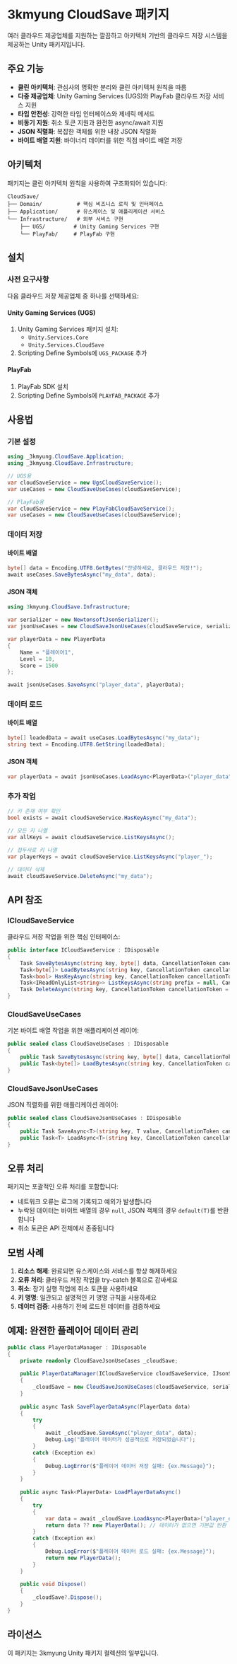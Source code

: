 # 3kmyung CloudSave 패키지

여러 클라우드 제공업체를 지원하는 깔끔하고 아키텍처 기반의 클라우드 저장 시스템을 제공하는 Unity 패키지입니다.

## 주요 기능

- **클린 아키텍처**: 관심사의 명확한 분리와 클린 아키텍처 원칙을 따름
- **다중 제공업체**: Unity Gaming Services (UGS)와 PlayFab 클라우드 저장 서비스 지원
- **타입 안전성**: 강력한 타입 인터페이스와 제네릭 메서드
- **비동기 지원**: 취소 토큰 지원과 완전한 async/await 지원
- **JSON 직렬화**: 복잡한 객체를 위한 내장 JSON 직렬화
- **바이트 배열 지원**: 바이너리 데이터를 위한 직접 바이트 배열 저장

## 아키텍처

패키지는 클린 아키텍처 원칙을 사용하여 구조화되어 있습니다:

```
CloudSave/
├── Domain/           # 핵심 비즈니스 로직 및 인터페이스
├── Application/      # 유스케이스 및 애플리케이션 서비스
└── Infrastructure/   # 외부 서비스 구현
    ├── UGS/         # Unity Gaming Services 구현
    └── PlayFab/     # PlayFab 구현
```

## 설치

### 사전 요구사항

다음 클라우드 저장 제공업체 중 하나를 선택하세요:

#### Unity Gaming Services (UGS)
1. Unity Gaming Services 패키지 설치:
   - `Unity.Services.Core`
   - `Unity.Services.CloudSave`
2. Scripting Define Symbols에 `UGS_PACKAGE` 추가

#### PlayFab
1. PlayFab SDK 설치
2. Scripting Define Symbols에 `PLAYFAB_PACKAGE` 추가

## 사용법

### 기본 설정

```csharp
using _3kmyung.CloudSave.Application;
using _3kmyung.CloudSave.Infrastructure;

// UGS용
var cloudSaveService = new UgsCloudSaveService();
var useCases = new CloudSaveUseCases(cloudSaveService);

// PlayFab용
var cloudSaveService = new PlayFabCloudSaveService();
var useCases = new CloudSaveUseCases(cloudSaveService);
```

### 데이터 저장

#### 바이트 배열
```csharp
byte[] data = Encoding.UTF8.GetBytes("안녕하세요, 클라우드 저장!");
await useCases.SaveBytesAsync("my_data", data);
```

#### JSON 객체
```csharp
using 3kmyung.CloudSave.Infrastructure;

var serializer = new NewtonsoftJsonSerializer();
var jsonUseCases = new CloudSaveJsonUseCases(cloudSaveService, serializer);

var playerData = new PlayerData
{
    Name = "플레이어1",
    Level = 10,
    Score = 1500
};

await jsonUseCases.SaveAsync("player_data", playerData);
```

### 데이터 로드

#### 바이트 배열
```csharp
byte[] loadedData = await useCases.LoadBytesAsync("my_data");
string text = Encoding.UTF8.GetString(loadedData);
```

#### JSON 객체
```csharp
var playerData = await jsonUseCases.LoadAsync<PlayerData>("player_data");
```

### 추가 작업

```csharp
// 키 존재 여부 확인
bool exists = await cloudSaveService.HasKeyAsync("my_data");

// 모든 키 나열
var allKeys = await cloudSaveService.ListKeysAsync();

// 접두사로 키 나열
var playerKeys = await cloudSaveService.ListKeysAsync("player_");

// 데이터 삭제
await cloudSaveService.DeleteAsync("my_data");
```

## API 참조

### ICloudSaveService

클라우드 저장 작업을 위한 핵심 인터페이스:

```csharp
public interface ICloudSaveService : IDisposable
{
    Task SaveBytesAsync(string key, byte[] data, CancellationToken cancellationToken = default);
    Task<byte[]> LoadBytesAsync(string key, CancellationToken cancellationToken = default);
    Task<bool> HasKeyAsync(string key, CancellationToken cancellationToken = default);
    Task<IReadOnlyList<string>> ListKeysAsync(string prefix = null, CancellationToken cancellationToken = default);
    Task DeleteAsync(string key, CancellationToken cancellationToken = default);
}
```

### CloudSaveUseCases

기본 바이트 배열 작업을 위한 애플리케이션 레이어:

```csharp
public sealed class CloudSaveUseCases : IDisposable
{
    public Task SaveBytesAsync(string key, byte[] data, CancellationToken cancellationToken = default);
    public Task<byte[]> LoadBytesAsync(string key, CancellationToken cancellationToken = default);
}
```

### CloudSaveJsonUseCases

JSON 직렬화를 위한 애플리케이션 레이어:

```csharp
public sealed class CloudSaveJsonUseCases : IDisposable
{
    public Task SaveAsync<T>(string key, T value, CancellationToken cancellationToken = default);
    public Task<T> LoadAsync<T>(string key, CancellationToken cancellationToken = default);
}
```

## 오류 처리

패키지는 포괄적인 오류 처리를 포함합니다:

- 네트워크 오류는 로그에 기록되고 예외가 발생합니다
- 누락된 데이터는 바이트 배열의 경우 `null`, JSON 객체의 경우 `default(T)`를 반환합니다
- 취소 토큰은 API 전체에서 존중됩니다

## 모범 사례

1. **리소스 해제**: 완료되면 유스케이스와 서비스를 항상 해제하세요
2. **오류 처리**: 클라우드 저장 작업을 try-catch 블록으로 감싸세요
3. **취소**: 장기 실행 작업에 취소 토큰을 사용하세요
4. **키 명명**: 일관되고 설명적인 키 명명 규칙을 사용하세요
5. **데이터 검증**: 사용하기 전에 로드된 데이터를 검증하세요

## 예제: 완전한 플레이어 데이터 관리

```csharp
public class PlayerDataManager : IDisposable
{
    private readonly CloudSaveJsonUseCases _cloudSave;
    
    public PlayerDataManager(ICloudSaveService cloudSaveService, IJsonSerializer serializer)
    {
        _cloudSave = new CloudSaveJsonUseCases(cloudSaveService, serializer);
    }
    
    public async Task SavePlayerDataAsync(PlayerData data)
    {
        try
        {
            await _cloudSave.SaveAsync("player_data", data);
            Debug.Log("플레이어 데이터가 성공적으로 저장되었습니다");
        }
        catch (Exception ex)
        {
            Debug.LogError($"플레이어 데이터 저장 실패: {ex.Message}");
        }
    }
    
    public async Task<PlayerData> LoadPlayerDataAsync()
    {
        try
        {
            var data = await _cloudSave.LoadAsync<PlayerData>("player_data");
            return data ?? new PlayerData(); // 데이터가 없으면 기본값 반환
        }
        catch (Exception ex)
        {
            Debug.LogError($"플레이어 데이터 로드 실패: {ex.Message}");
            return new PlayerData();
        }
    }
    
    public void Dispose()
    {
        _cloudSave?.Dispose();
    }
}
```

## 라이선스

이 패키지는 3kmyung Unity 패키지 컬렉션의 일부입니다.
